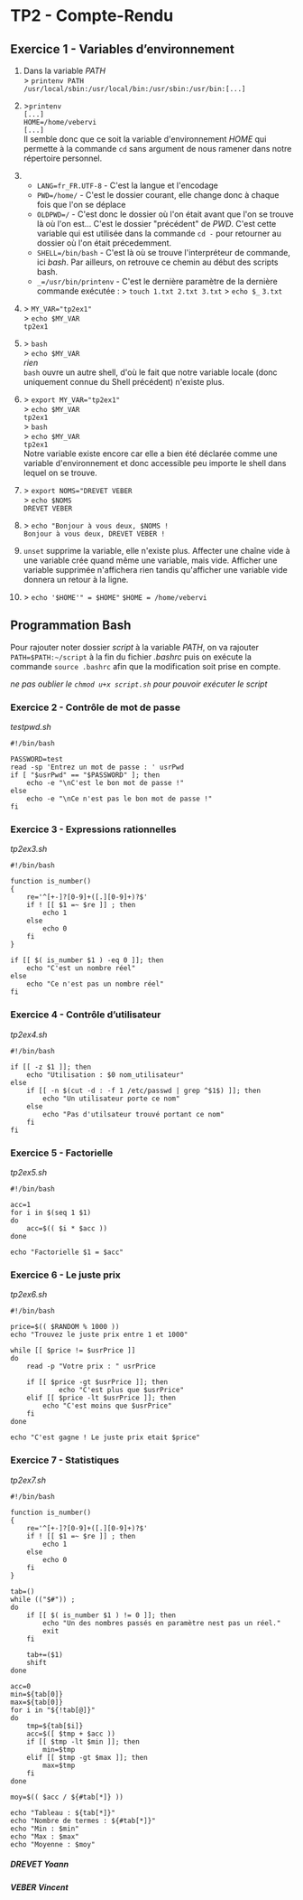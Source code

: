 # TP2 - Compte-Rendu

## Exercice 1 - Variables d’environnement

1. Dans la variable *PATH*
<br>\> `printenv PATH`
<br>`/usr/local/sbin:/usr/local/bin:/usr/sbin:/usr/bin:[...]`

2. \>`printenv`
<br>`[...]`
<br>`HOME=/home/vebervi`
<br>`[...]`
<br>Il semble donc que ce soit la variable d'environnement *HOME* qui permette à la commande `cd` sans argument de nous ramener dans notre répertoire personnel.

3. - `LANG=fr_FR.UTF-8` - C'est la langue et l'encodage
	- `PWD=/home/` - C'est le dossier courant, elle change donc à chaque fois que l'on se déplace
	- `OLDPWD=/` - C'est donc le dossier où l'on était avant que l'on se trouve là où l'on est... C'est le dossier "précédent" de *PWD*. C'est cette variable qui est utilisée dans la commande `cd -` pour retourner au dossier où l'on était précedemment.
	- `SHELL=/bin/bash` - C'est là où se trouve l'interpréteur de commande, ici *bash*. Par ailleurs, on retrouve ce chemin au début des scripts bash.
	- `_=/usr/bin/printenv` - C'est le dernière paramètre de la dernière commande exécutée : 
	\> `touch 1.txt 2.txt 3.txt`
	\> `echo $_`
	`3.txt`

4. \> `MY_VAR="tp2ex1"`
<br>\> `echo $MY_VAR`
<br>`tp2ex1`

5. \> `bash`
<br>\> `echo $MY_VAR`
<br>*rien*
<br>`bash` ouvre un autre shell, d'où le fait que notre variable locale (donc uniquement connue du Shell précédent) n'existe plus.

6. \> `export MY_VAR="tp2ex1"`
<br>\> `echo $MY_VAR`
<br>`tp2ex1`
<br>\> `bash`
<br>\> `echo $MY_VAR`
<br>`tp2ex1`
<br>Notre variable existe encore car elle a bien été déclarée comme une variable d'environnement et donc accessible peu importe le shell dans lequel on se trouve.

7. \> `export NOMS="DREVET VEBER`
<br>\> `echo $NOMS`
<br>`DREVET VEBER`

8. \> `echo "Bonjour à vous deux, $NOMS !`
<br>`Bonjour à vous deux, DREVET VEBER !`

9. `unset` supprime la variable, elle n'existe plus. Affecter une chaîne vide à une variable crée quand même une variable, mais vide. Afficher une variable supprimée n'affichera rien tandis qu'afficher une variable vide donnera un retour à la ligne.

10. \> `echo '$HOME'" = $HOME"`
`$HOME = /home/vebervi`

## Programmation Bash

Pour rajouter noter dossier *script* à la variable *PATH*, on va rajouter `PATH=$PATH:~/script` à la fin du fichier *.bashrc* puis on exécute la commande `source .bashrc` afin que la modification soit prise en compte.

*ne pas oublier le `chmod u+x script.sh` pour pouvoir exécuter le script*

### Exercice 2 - Contrôle de mot de passe

*testpwd.sh*
```
#!/bin/bash

PASSWORD=test
read -sp 'Entrez un mot de passe : ' usrPwd
if [ "$usrPwd" == "$PASSWORD" ]; then
	echo -e "\nC'est le bon mot de passe !"
else
	echo -e "\nCe n'est pas le bon mot de passe !"
fi
```

### Exercice 3 - Expressions rationnelles

*tp2ex3.sh*
```
#!/bin/bash

function is_number()
{
	re='^[+-]?[0-9]+([.][0-9]+)?$'
	if ! [[ $1 =~ $re ]] ; then
		echo 1
	else
		echo 0
	fi
}

if [[ $( is_number $1 ) -eq 0 ]]; then
	echo "C'est un nombre réel"
else
	echo "Ce n'est pas un nombre réel"
fi
```

### Exercice 4 - Contrôle d’utilisateur

*tp2ex4.sh*
```
#!/bin/bash

if [[ -z $1 ]]; then
	echo "Utilisation : $0 nom_utilisateur"
else
	if [[ -n $(cut -d : -f 1 /etc/passwd | grep ^$1$) ]]; then
		echo "Un utilisateur porte ce nom"
	else
		echo "Pas d'utilsateur trouvé portant ce nom"
	fi
fi
```

### Exercice 5 - Factorielle

*tp2ex5.sh*
```
#!/bin/bash

acc=1
for i in $(seq 1 $1)
do
	acc=$(( $i * $acc ))
done

echo "Factorielle $1 = $acc"
```

### Exercice 6 - Le juste prix

*tp2ex6.sh*
```
#!/bin/bash

price=$(( $RANDOM % 1000 ))
echo "Trouvez le juste prix entre 1 et 1000"

while [[ $price != $usrPrice ]]
do
	read -p "Votre prix : " usrPrice

	if [[ $price -gt $usrPrice ]]; then
			echo "C'est plus que $usrPrice"
	elif [[ $price -lt $usrPrice ]]; then
		echo "C'est moins que $usrPrice"
	fi
done

echo "C'est gagne ! Le juste prix etait $price"
```

### Exercice 7 - Statistiques

*tp2ex7.sh*
```
#!/bin/bash

function is_number()
{
	re='^[+-]?[0-9]+([.][0-9]+)?$'
	if ! [[ $1 =~ $re ]] ; then
		echo 1
	else
		echo 0
	fi
}

tab=()
while (("$#")) ;
do
	if [[ $( is_number $1 ) != 0 ]]; then
		echo "Un des nombres passés en paramètre nest pas un réel."
		exit
	fi

	tab+=($1)
	shift
done

acc=0 
min=${tab[0]}
max=${tab[0]}
for i in "${!tab[@]}"
do
	tmp=${tab[$i]}
	acc=$([ $tmp + $acc ))
	if [[ $tmp -lt $min ]]; then
		min=$tmp
	elif [[ $tmp -gt $max ]]; then
		max=$tmp
	fi
done

moy=$(( $acc / ${#tab[*]} ))

echo "Tableau : ${tab[*]}"
echo "Nombre de termes : ${#tab[*]}"
echo "Min : $min"
echo "Max : $max"
echo "Moyenne : $moy"
```

##### DREVET Yoann
##### VEBER Vincent
